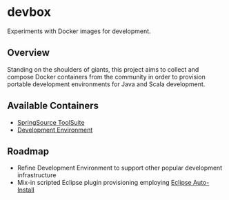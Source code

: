 # devbox


Experiments with Docker images for development.

## Overview

Standing on the shoulders of giants, this project aims to collect and compose Docker containers from the community in order to provision portable development environments for Java and Scala development.

## Available Containers

* [SpringSource ToolSuite](sts/README.md)
* [Development Environment](devenv/README.md)

## Roadmap

* Refine Development Environment to support other popular development infrastructure
* Mix-in scripted Eclipse plugin provisioning employing [Eclipse Auto-Install](https://github.com/kutschkem/Eclipse-Autoinstall)
